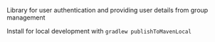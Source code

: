 Library for user authentication and providing user details from group management

Install for local development with `gradlew publishToMavenLocal`
